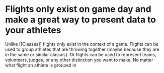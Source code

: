 # Flights only exist on game day and make a great way to present data to your athletes

Unlike [[Classes]] flights only exist in the context of a game. Flights can be used to group athletes that are throwing together (maybe because they are in the same or similar classes). Or flights can be used to represent teams, volunteers, judges, or any other distinction you want to make. No matter what flight an athlete is grouped in 